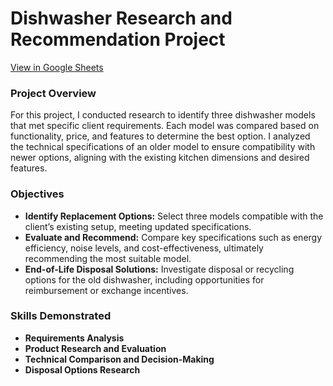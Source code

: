 # Dishwasher Research and Recommendation Project

[View in Google Sheets](https://docs.google.com/spreadsheets/d/1xAKoSdgJ21qMyjOY7r2E75zmCmrUWBDMXBB7IAUpSOc/edit?usp=sharing)

### Project Overview
For this project, I conducted research to identify three dishwasher models that met specific client requirements. Each model was compared based on functionality, price, and features to determine the best option. I analyzed the technical specifications of an older model to ensure compatibility with newer options, aligning with the existing kitchen dimensions and desired features.

### Objectives

- **Identify Replacement Options:** Select three models compatible with the client’s existing setup, meeting updated specifications.
- **Evaluate and Recommend:** Compare key specifications such as energy efficiency, noise levels, and cost-effectiveness, ultimately recommending the most suitable model.
- **End-of-Life Disposal Solutions:** Investigate disposal or recycling options for the old dishwasher, including opportunities for reimbursement or exchange incentives.

### Skills Demonstrated

- **Requirements Analysis**
- **Product Research and Evaluation**
- **Technical Comparison and Decision-Making**
- **Disposal Options Research**

